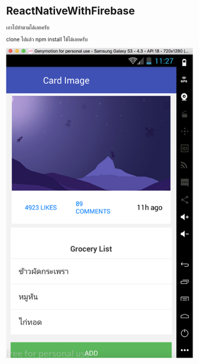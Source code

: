 # ReactNativeWithFirebase

เอาไปทำตามได้เลยครับ

clone ไปแล้ว npm install ใช้ได้เลยครับ

![Alt text](./screenshot/Demo.png?raw=true "Demo")
